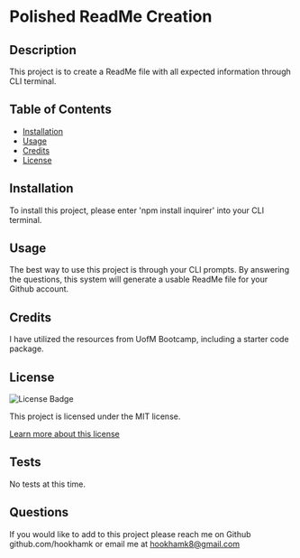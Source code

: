 # Polished ReadMe Creation

## Description
This project is to create a ReadMe file with all expected information through CLI terminal.

## Table of Contents
- [Installation](#installation)
- [Usage](#usage)
- [Credits](#credits)
- [License](#license)


## Installation
To install this project, please enter 'npm install inquirer' into your CLI terminal.

## Usage
The best way to use this project is through your CLI prompts. By answering the questions, this system will generate a usable ReadMe file for your Github account.

## Credits
I have utilized the resources from UofM Bootcamp, including a starter code package.

## License
![License Badge](https://img.shields.io/badge/license-MIT-brightgreen)

This project is licensed under the MIT license.

[Learn more about this license](https://choosealicense.com/licenses/mit/)

## Tests
No tests at this time.

## Questions
If you would like to add to this project please reach me on Github github.com/hookhamk or email me at hookhamk8@gmail.com
